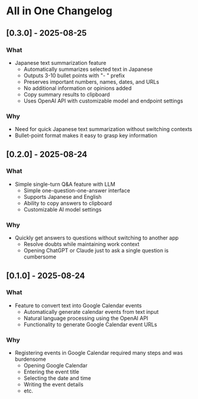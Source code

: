 # All in One Changelog

## [0.3.0] - 2025-08-25

### What

- Japanese text summarization feature
  - Automatically summarizes selected text in Japanese
  - Outputs 3-10 bullet points with "- " prefix
  - Preserves important numbers, names, dates, and URLs
  - No additional information or opinions added
  - Copy summary results to clipboard
  - Uses OpenAI API with customizable model and endpoint settings

### Why

- Need for quick Japanese text summarization without switching contexts
- Bullet-point format makes it easy to grasp key information

## [0.2.0] - 2025-08-24

### What

- Simple single-turn Q&A feature with LLM
  - Simple one-question-one-answer interface
  - Supports Japanese and English
  - Ability to copy answers to clipboard
  - Customizable AI model settings

### Why

- Quickly get answers to questions without switching to another app
  - Resolve doubts while maintaining work context
  - Opening ChatGPT or Claude just to ask a single question is cumbersome

## [0.1.0] - 2025-08-24

### What

- Feature to convert text into Google Calendar events
  - Automatically generate calendar events from text input
  - Natural language processing using the OpenAI API
  - Functionality to generate Google Calendar event URLs

### Why

- Registering events in Google Calendar required many steps and was burdensome
  - Opening Google Calendar
  - Entering the event title
  - Selecting the date and time
  - Writing the event details
  - etc.
